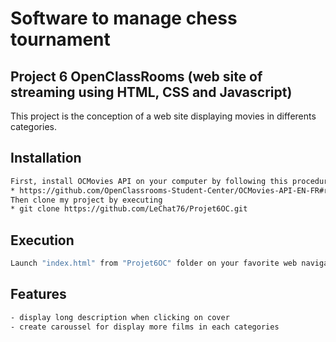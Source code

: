 # Software to manage chess tournament
## Project 6 OpenClassRooms (web site of streaming using HTML, CSS and Javascript)
This project is the conception of a web site displaying movies in differents
 categories.
## Installation
```sh
First, install OCMovies API on your computer by following this procedure:
* https://github.com/OpenClassrooms-Student-Center/OCMovies-API-EN-FR#readme
Then clone my project by executing
* git clone https://github.com/LeChat76/Projet6OC.git

```
## Execution
```sh
Launch "index.html" from "Projet6OC" folder on your favorite web navigator.
```
## Features
```sh
- display long description when clicking on cover
- create caroussel for display more films in each categories
```
